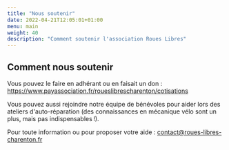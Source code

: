 ```yaml
---
title: "Nous soutenir"
date: 2022-04-21T12:05:01+01:00
menu: main
weight: 40
description: "Comment soutenir l'association Roues Libres"
---
```


## Comment nous soutenir

Vous pouvez le faire en adhérant ou en faisait un don : https://www.payassociation.fr/roueslibrescharenton/cotisations

Vous pouvez aussi rejoindre notre équipe de bénévoles pour aider lors des ateliers d'auto-réparation (des connaissances en mécanique vélo sont un plus, mais pas indispensables !).

Pour toute information ou pour proposer votre aide : contact@roues-libres-charenton.fr
